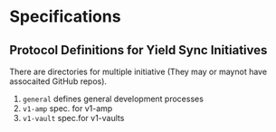 # Specifications

## Protocol Definitions for Yield Sync Initiatives

There are directories for multiple initiative (They may or maynot have assocaited GitHub repos).

1. `general` defines general development processes
2. `v1-amp` spec. for v1-amp
3. `v1-vault` spec.for v1-vaults
